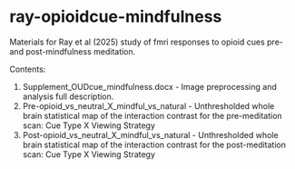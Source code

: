 # ray-opioidcue-mindfulness
Materials for Ray et al (2025) study of fmri responses to opioid cues pre- and post-mindfulness meditation.

Contents:
1. Supplement_OUDcue_mindfulness.docx - Image preprocessing and analysis full description.
2. Pre-opioid_vs_neutral_X_mindful_vs_natural - Unthresholded whole brain statistical map of the interaction contrast for the pre-meditation scan: Cue Type X Viewing Strategy
3. Post-opioid_vs_neutral_X_mindful_vs_natural - Unthresholded whole brain statistical map of the interaction contrast for the post-meditation scan: Cue Type X Viewing Strategy
